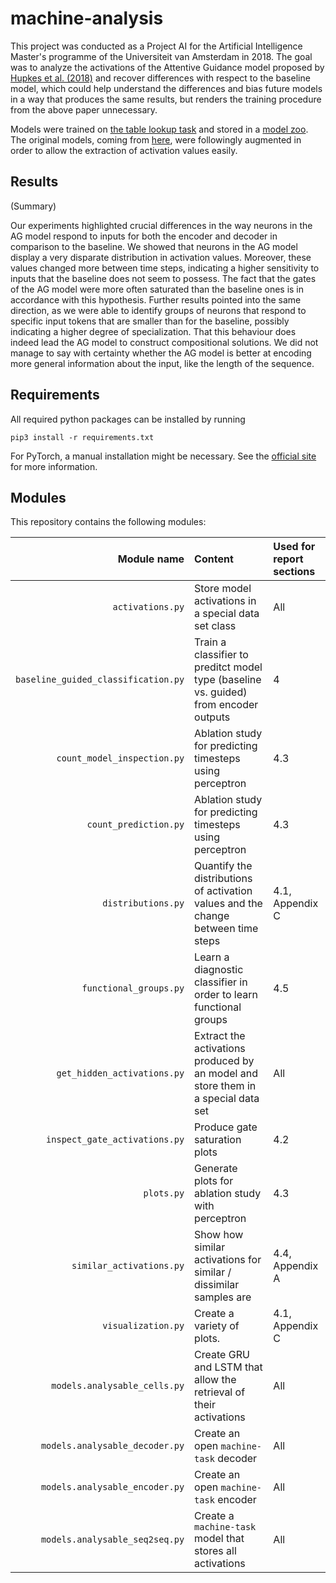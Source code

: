 # machine-analysis

This project was conducted as a Project AI for the Artificial Intelligence Master's programme of the Universiteit van 
Amsterdam in 2018. The goal was to analyze the activations of the
Attentive Guidance model proposed by [Hupkes et al. (2018)](https://arxiv.org/abs/1805.09657) and recover differences 
with respect to the baseline model, which could help understand the differences and bias future models in a way that
produces the same results, but renders the training procedure from the above paper unnecessary. 

Models were trained on [the table lookup task](https://github.com/mitjanikolaus/machine-tasks) and stored in a [model zoo](https://github.com/Kaleidophon/machine-zoo). 
The original models, coming from [here](https://github.com/i-machine-think/machine), were followingly augmented in order to allow the extraction
of activation values easily.

## Results
(Summary)

Our experiments highlighted crucial differences in the way neurons in the AG model respond to inputs for both the encoder 
and decoder in comparison to the baseline. We showed that neurons in the AG model display a very disparate distribution 
in activation values. Moreover, these values changed more between time steps, indicating a higher sensitivity to inputs 
that the baseline does not seem to possess. The fact that the gates of the AG model were more often saturated than the 
baseline ones is in accordance with this hypothesis. Further results pointed into the same direction, as we were able to 
identify groups of neurons that respond to specific input tokens that are smaller than for the baseline, possibly 
indicating a higher degree of specialization. That this behaviour does indeed lead the AG model to construct 
compositional solutions. We did not manage to say with certainty whether the AG model is better at encoding more general 
information about the input, like the length of the sequence.

## Requirements

All required python packages can be installed by running
    
    pip3 install -r requirements.txt
    
For PyTorch, a manual installation might be necessary. See the [official site](https://pytorch.org/)
for more information.

## Modules

This repository contains the following modules:

| Module name | Content | Used for report sections | 
| -----------:|:------- |:------------------------ | 
| ``activations.py`` | Store model activations in a special data set class | All |
| ``baseline_guided_classification.py`` | Train a classifier to preditct model type (baseline vs. guided) from encoder outputs| 4|
| ``count_model_inspection.py`` | Ablation study for predicting timesteps using perceptron |  4.3 |
| ``count_prediction.py`` | Ablation study for predicting timesteps using perceptron | 4.3 |
| ``distributions.py`` | Quantify the distributions of activation  values and the change between time steps | 4.1, Appendix C |
| ``functional_groups.py`` | Learn a diagnostic classifier in order to learn functional groups | 4.5 |
| ``get_hidden_activations.py`` | Extract the activations produced by an model and store them in a special data set | All |
| ``inspect_gate_activations.py`` | Produce gate saturation plots | 4.2 |
| ``plots.py`` | Generate plots for ablation study with perceptron | 4.3 |
| ``similar_activations.py`` | Show how similar activations for similar / dissimilar samples are | 4.4, Appendix A |
| ``visualization.py`` | Create a variety of plots. | 4.1, Appendix C |  
| ``models.analysable_cells.py`` | Create GRU and LSTM that allow the retrieval of their activations | All |
| ``models.analysable_decoder.py`` | Create an open ``machine-task`` decoder | All |
| ``models.analysable_encoder.py`` | Create an open ``machine-task`` encoder | All |
| ``models.analysable_seq2seq.py`` | Create a ``machine-task`` model that stores all activations | All |
 
